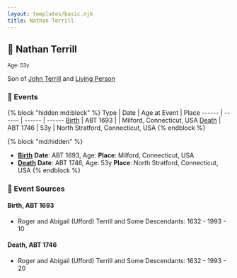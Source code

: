 ```yaml
---
layout: templates/basic.njk
title: Nathan Terrill
---
```

## 🔵 Nathan Terrill
<small>Age: 53y</small>

Son of [John Terrill](/people/6/65221157) and [Living Person](/people/4/48582652)

### 📆 Events

{% block "hidden md:block" %}
Type | Date | Age at Event | Place
------ | ------ | ------ | ------
[Birth](#event-event-2) | ABT 1693 |  | Milford, Connecticut, USA
[Death](#event-event-3) | ABT 1746 | 53y | North Stratford, Connecticut, USA
{% endblock %}

{% block "md:hidden" %}
- **[Birth](#event-event-2)**
**Date**: ABT 1693, Age:
**Place**: Milford, Connecticut, USA
- **[Death](#event-event-3)**
**Date**: ABT 1746, Age: 53y
**Place**: North Stratford, Connecticut, USA
{% endblock %}

### 📰 Event Sources

#### <a id="event-event-2"></a> Birth, ABT 1693
* Roger and Abigail (Ufford) Terrill and Some Descendants: 1632 - 1993  - 10

#### <a id="event-event-3"></a> Death, ABT 1746
* Roger and Abigail (Ufford) Terrill and Some Descendants: 1632 - 1993  - 20